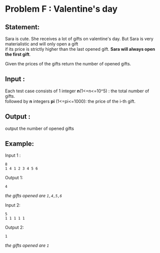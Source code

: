 # Problem F : Valentine's day

## Statement:
Sara is cute. She receives a lot of gifts on valentine's day. But Sara is very materialistic and will only open a gift  
if its price is strictly higher than the last opened gift. **Sara will always open the first gift**.

Given the prices of the gifts return the number of opened gifts.

## Input :
Each test case consists of 1 integer **n**(1<=n<=10^5) : the total number of gifts.  
followed by **n** integers **pi** (1<=pi<=1000): the price of the i-th gift.

## Output :
output the number of opened gifts

## Example:
Input 1 :  

```
8
1 4 1 2 3 4 5 6
```

Output 1:  

```
4
```

_the gifts opened are `1,4,5,6`_

Input 2:  

```
5
1 1 1 1 1
```

Output 2:  

```
1
```
_the gifts opened are `1`_

